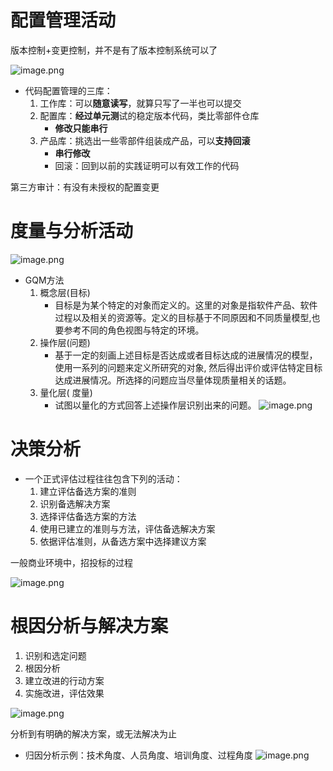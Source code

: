 
# 配置管理活动

版本控制+变更控制，并不是有了版本控制系统可以了

![image.png](https://chillcharlie-img.oss-cn-hangzhou.aliyuncs.com/image%2F2024%2F06%2F11%2F10-31-35-2d40c04432e3f8cd35e43be8100ddd42-20240611103134-5e402c.png)


- 代码配置管理的三库：
	1. 工作库：可以**随意读写**，就算只写了一半也可以提交
	2. 配置库：**经过单元测**试的稳定版本代码，类比零部件仓库
		- **修改只能串行**
	3. 产品库：挑选出一些零部件组装成产品，可以**支持回滚**
		- **串行修改**
		- 回滚：回到以前的实践证明可以有效工作的代码

第三方审计：有没有未授权的配置变更


# 度量与分析活动


![image.png](https://chillcharlie-img.oss-cn-hangzhou.aliyuncs.com/image%2F2024%2F06%2F11%2F10-31-44-d4581a20f6fbbc38485a604a8191a30c-20240611103143-22d2a8.png)


- GQM方法
	1. 概念层(目标)
		- 目标是为某个特定的对象而定义的。这里的对象是指软件产品、软件过程以及相关的资源等。定义的目标基于不同原因和不同质量模型,也要参考不同的角色视图与特定的环境。
	1. 操作层(问题)
		- 基于一定的刻画上述目标是否达成或者目标达成的进展情况的模型，使用一系列的问题来定义所研究的对象, 然后得出评价或评估特定目标达成进展情况。所选择的问题应当尽量体现质量相关的话题。
	1. 量化层( 度量)
		- 试图以量化的方式回答上述操作层识别出来的问题。
![image.png](https://chillcharlie-img.oss-cn-hangzhou.aliyuncs.com/image%2F2024%2F06%2F11%2F10-39-06-b84e36ce7bdff64e4c091fcd071d8aba-20240611103905-d43152.png)

# 决策分析

- 一个正式评估过程往往包含下列的活动：
	1. 建立评估备选方案的准则
	2. 识别备选解决方案
	3. 选择评估备选方案的方法
	4. 使用已建立的准则与方法，评估备选解决方案
	5. 依据评估准则，从备选方案中选择建议方案

一般商业环境中，招投标的过程

![image.png](https://chillcharlie-img.oss-cn-hangzhou.aliyuncs.com/image%2F2024%2F06%2F11%2F10-40-10-d12d50dc539b3b37fa87d18ff690f3c7-20240611104009-66c2a4.png)


# 根因分析与解决方案

1. 识别和选定问题
2. 根因分析
3. 建立改进的行动方案
4. 实施改进，评估效果

![image.png](https://chillcharlie-img.oss-cn-hangzhou.aliyuncs.com/image%2F2024%2F06%2F11%2F10-47-18-5683e2ccdeb28e9f446d2b0199daa6fd-20240611104718-e2b7e8.png)

分析到有明确的解决方案，或无法解决为止

- 归因分析示例：技术角度、人员角度、培训角度、过程角度
![image.png](https://chillcharlie-img.oss-cn-hangzhou.aliyuncs.com/image%2F2024%2F06%2F11%2F10-52-29-8b5b41af11064b39a75a8a1a4ea94877-20240611105228-eac953.png)
